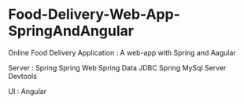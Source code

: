 # Food-Delivery-Web-App-SpringAndAngular
Online Food Delivery Application : A web-app with Spring and Aagular


  Server : Spring
    Spring Web
    Spring Data JDBC
    Spring MySql Server
    Devtools
    
  UI : Angular
    
